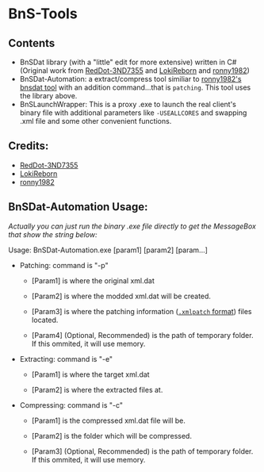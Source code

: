 # BnS-Tools

## Contents
- BnSDat library (with a "little" edit for more extensive) written in C# (Original work from [RedDot-3ND7355](https://github.com/RedDot-3ND7355/BnS-Buddy) and [LokiReborn](http://www.bladeandsouldojo.com/profile/4070-lokireborn/) and [ronny1982](https://sourceforge.net/projects/bns-tools/files/bnsdat/))
- BnSDat-Automation: a extract/compress tool similiar to [ronny1982's bnsdat tool](https://sourceforge.net/projects/bns-tools/files/bnsdat/) with an addition command...that is `patching`. This tool uses the library above.
- BnSLaunchWrapper: This is a proxy .exe to launch the real client's binary file with additional parameters like `-USEALLCORES` and swapping .xml file and some other convenient functions.

## Credits:
- [RedDot-3ND7355](https://github.com/RedDot-3ND7355/BnS-Buddy)
- [LokiReborn](http://www.bladeandsouldojo.com/profile/4070-lokireborn/)
- [ronny1982](https://sourceforge.net/projects/bns-tools/files/bnsdat/)

## BnSDat-Automation Usage:
*Actually you can just run the binary .exe file directly to get the MessageBox that show the string below:*

Usage: BnSDat-Automation.exe <command> [param1] [param2] [param...]
* Patching: command is "-p"
  * [Param1] is where the original xml.dat
  * [Param2] is where the modded xml.dat will be created.
  * [Param3] is where the patching information ([`.xmlpatch` format](https://github.com/Leayal/BnS-Tools/wiki#xmlpatch-file-format)) files located.
  * [Param4] (Optional, Recommended) is the path of temporary folder. If this ommited, it will use memory.
* Extracting: command is "-e"
  * [Param1] is where the target xml.dat
  * [Param2] is where the extracted files at.
* Compressing: command is "-c"
  * [Param1] is the compressed xml.dat file will be.
  * [Param2] is the folder which will be compressed.
  * [Param3] (Optional, Recommended) is the path of temporary folder. If this ommited, it will use memory.
